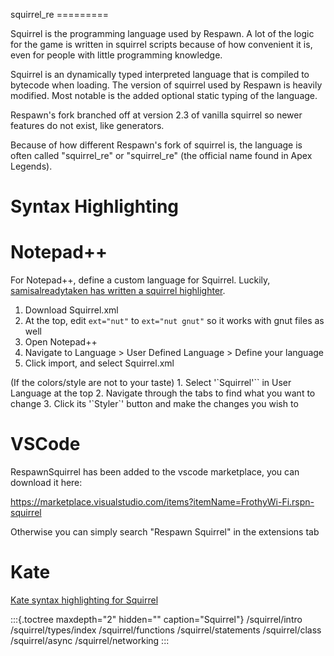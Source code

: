 squirrel_re =========

Squirrel is the programming language used by Respawn. A lot of the logic
for the game is written in squirrel scripts because of how convenient it
is, even for people with little programming knowledge.

Squirrel is an dynamically typed interpreted language that is compiled
to bytecode when loading. The version of squirrel used by Respawn is
heavily modified. Most notable is the added optional static typing of
the language.

Respawn\'s fork branched off at version 2.3 of vanilla squirrel so newer
features do not exist, like generators.

Because of how different Respawn\'s fork of squirrel is, the language is
often called \"squirrel_re\" or \"squirrel_re\" (the official name found
in Apex Legends).

# Syntax Highlighting

# Notepad++

For Notepad++, define a custom language for Squirrel. Luckily,
[samisalreadytaken has written a squirrel
highlighter](https://gist.github.com/samisalreadytaken/5bcf322332074f31545ccb6651b88f2d#file-squirrel-xml).

1.  Download Squirrel.xml
2.  At the top, edit `ext="nut"` to `ext="nut gnut"` so it works with
    gnut files as well
3.  Open Notepad++
4.  Navigate to Language \> User Defined Language \> Define your
    language
5.  Click import, and select Squirrel.xml

(If the colors/style are not to your taste) 1. Select \'\`Squirrel\'\`\`
in User Language at the top 2. Navigate through the tabs to find what
you want to change 3. Click its \'\`Styler\`\' button and make the
changes you wish to

# VSCode

RespawnSquirrel has been added to the vscode marketplace, you can
download it here:

<https://marketplace.visualstudio.com/items?itemName=FrothyWi-Fi.rspn-squirrel>

Otherwise you can simply search \"Respawn Squirrel\" in the extensions
tab

# Kate

[Kate syntax highlighting for
Squirrel](https://gist.github.com/CTalvio/6de535f9258cfebd71ab64d7e6af4ee6)

:::{.toctree maxdepth="2" hidden="" caption="Squirrel"}
/squirrel/intro /squirrel/types/index /squirrel/functions
/squirrel/statements /squirrel/class /squirrel/async
/squirrel/networking
:::
